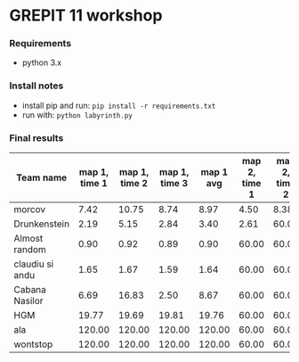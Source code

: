 GREPIT 11 workshop
=======

### Requirements

* python 3.x

### Install notes

* install pip and run: `pip install -r requirements.txt`
* run with: `python labyrinth.py`

### Final results

| Team name       | map 1, time 1 | map 1, time 2 | map 1, time 3 | map 1 avg | map 2, time 1 | map 2, time 2 | map 2, time 3 | map 2 avg | TOTAL  |
| ---------       | ------------- | ------------- | ------------- | --------- | ------------- | ------------- | ------------- | --------- | -----  |
| morcov          | 7.42          | 10.75         | 8.74          | 8.97      | 4.50          | 8.38          | 1.40          | 4.76      | 13.73  |
| Drunkenstein    | 2.19          | 5.15          | 2.84          | 3.40      | 2.61          | 60.00         | 60.00         | 40.87     | 44.27  |
| Almost random   | 0.90          | 0.92          | 0.89          | 0.90      | 60.00         | 60.00         | 60.00         | 60.00     | 60.90  |
| claudiu si andu | 1.65          | 1.67          | 1.59          | 1.64      | 60.00         | 60.00         | 60.00         | 60.00     | 61.64  |
| Cabana Nasilor  | 6.69          | 16.83         | 2.50          | 8.67      | 60.00         | 60.00         | 60.00         | 60.00     | 68.67  |
| HGM             | 19.77         | 19.69         | 19.81         | 19.76     | 60.00         | 60.00         | 60.00         | 60.00     | 79.76  |
| ala             | 120.00        | 120.00        | 120.00        | 120.00    | 60.00         | 60.00         | 60.00         | 60.00     | 180.00 |
| wontstop        | 120.00        | 120.00        | 120.00        | 120.00    | 60.00         | 60.00         | 60.00         | 60.00     | 180.00 |
